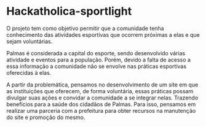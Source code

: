 # Hackatholica-sportlight
O projeto tem como objetivo permitir que a comunidade tenha conhecimento das atividades esportivas que ocorrem próximas a elas e que sejam voluntárias. 

Palmas é considerada a capital do esporte, sendo desenvolvido várias atividade e eventos para a população. Porém, devido a falta de acesso a essa informação a comunidade não se envolve nas práticas esportivas oferecidas à elas.

A partir da problemática, pensamos no desenvolvimento de um site em que as instituições que oferecem, de forma voluntária, essas práticas possam divulgar suas ações e convidar a comunidade a se integrar nelas. Trazendo benefícios para a saúde dos cidadãos de Palmas. Para isso, pensamos em realizar uma parceria com a prefeitura para obter recursos na manutenção do site e promoção do mesmo.
